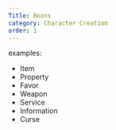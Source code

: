 ```yaml
---
Title: Boons
category: Character Creation 
order: 1
---
```


examples:

- Item
- Property
- Favor
- Weapon
- Service
- Information
- Curse